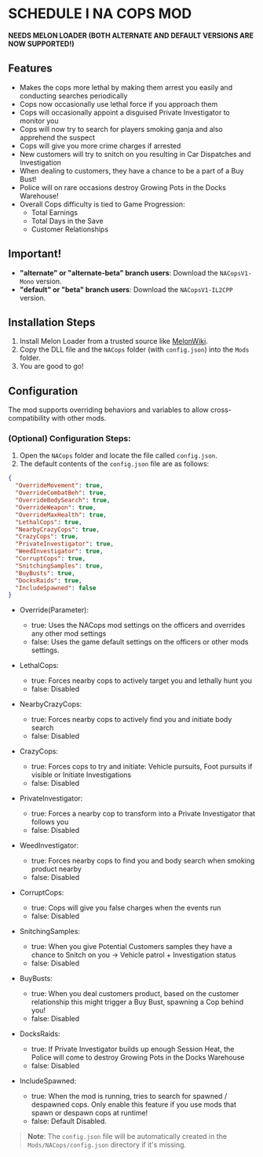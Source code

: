 # SCHEDULE I NA COPS MOD

**NEEDS MELON LOADER (BOTH ALTERNATE AND DEFAULT VERSIONS ARE NOW SUPPORTED!)**

## Features

- Makes the cops more lethal by making them arrest you easily and conducting searches periodically
- Cops now occasionally use lethal force if you approach them
- Cops will occasionally appoint a disguised Private Investigator to monitor you
- Cops will now try to search for players smoking ganja and also apprehend the suspect
- Cops will give you more crime charges if arrested
- New customers will try to snitch on you resulting in Car Dispatches and Investigation
- When dealing to customers, they have a chance to be a part of a Buy Bust!
- Police will on rare occasions destroy Growing Pots in the Docks Warehouse!
- Overall Cops difficulty is tied to Game Progression:
	- Total Earnings
   	- Total Days in the Save
   	- Customer Relationships

## Important!

- **"alternate" or "alternate-beta" branch users**: Download the `NACopsV1-Mono` version.
- **"default" or "beta" branch users**: Download the `NACopsV1-IL2CPP` version.

## Installation Steps

1. Install Melon Loader from a trusted source like [MelonWiki](https://melonwiki.xyz/).
2. Copy the DLL file and the `NACops` folder (with `config.json`) into the `Mods` folder.
3. You are good to go!

## Configuration

The mod supports overriding behaviors and variables to allow cross-compatibility with other mods.

### (Optional) Configuration Steps:

1. Open the `NACops` folder and locate the file called `config.json`.
2. The default contents of the `config.json` file are as follows:
   
```json
{
  "OverrideMovement": true,
  "OverrideCombatBeh": true,
  "OverrideBodySearch": true,
  "OverrideWeapon": true,
  "OverrideMaxHealth": true,
  "LethalCops": true,
  "NearbyCrazyCops": true,
  "CrazyCops": true,
  "PrivateInvestigator": true,
  "WeedInvestigator": true,
  "CorruptCops": true,
  "SnitchingSamples": true,
  "BuyBusts": true,
  "DocksRaids": true,
  "IncludeSpawned": false
}
```
- Override(Parameter):
	- t﻿rue: Uses the NACops mod settings on the officers and overrides any other mod settings
	- false: Uses the game default settings on the officers or other mods settings.

- LethalCops:
	- true: Forces nearby cops to actively target you and lethally hunt you
	- false: Disabled

- NearbyCrazyCops:
	- true: Forces nearby cops to actively find you and initiate body search
	- false: Disabled

- CrazyCops:
	- true: Forces cops to try and initiate: Vehicle pursuits, Foot pursuits if visible or Initiate Investigations
	- false: Disabled

- PrivateInvestigator:
	- true: Forces a nearby cop to transform into a Private Investigator that follows you
	- false: Disabled

- WeedInvestigator:
	- true: Forces nearby cops to find you and body search when smoking product nearby
	- false: Disabled

- CorruptCops:
	- true: Cops will give you false charges when the events run
	- false: Disabled

- SnitchingSamples:
	- true: When you give Potential Customers samples they have a chance to Snitch on you -> Vehicle patrol + Investigation status
	- false: Disabled

- BuyBusts:
	- true: When you deal customers product, based on the customer relationship this might trigger a Buy Bust, spawning a Cop behind you!
	- false: Disabled

- DocksRaids:
	- true: If Private Investigator builds up enough Session Heat, the Police will come to destroy Growing Pots in the Docks Warehouse
	- false: Disabled

 - IncludeSpawned:
	- true: When the mod is running, tries to search for spawned / despawned cops. Only enable this feature if you use mods that spawn or despawn cops at runtime!
   	- false: Default Disabled.



> **Note**: The `config.json` file will be automatically created in the `Mods/NACops/config.json` directory if it's missing.
